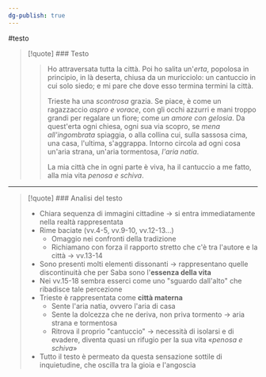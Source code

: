 ```yaml
---
dg-publish: true
---
```

#testo 

>[!quote] ### Testo
>>Ho attraversata tutta la città.
>>Poi ho salita un'*erta*,
>>popolosa in principio, in là deserta,
>>chiusa da un muricciolo:
>>un cantuccio in cui solo
>>siedo; e mi pare che dove esso termina
>>termini la città.
>>
>>Trieste ha una *scontrosa*
>>grazia. Se piace,
>>è come un ragazzaccio *aspro e vorace*,
>>con gli occhi azzurri e mani troppo grandi
>>per regalare un fiore;
>>come *un amore
>>con gelosia*.
>>Da quest'erta ogni chiesa, ogni sua via
>>scopro, se *mena all'ingombrata* spiaggia,
>>o alla collina cui, sulla sassosa
>>cima, una casa, l'ultima, s'aggrappa.
>>Intorno
>>circola ad ogni cosa
>>un'aria strana, un'aria tormentosa,
>>*l'aria natia*.
>>
>>La mia città che in ogni parte è viva,
>>ha il cantuccio a me fatto, alla mia vita
>>*penosa e schiva*.

---

>[!quote] ### Analisi del testo
>- Chiara sequenza di immagini cittadine -> si entra immediatamente nella realtà rappresentata
>- Rime baciate (vv.4-5, vv.9-10, vv.12-13...)
>	- Omaggio nei confronti della tradizione
>	- Richiamano con forza il rapporto stretto che c'è tra l'autore e la città -> vv.13-14
>- Sono presenti molti elementi dissonanti -> rappresentano quelle discontinuità che per Saba sono l'**essenza della vita**
>- Nei vv.15-18 sembra esserci come uno "sguardo dall'alto" che ribadisce tale percezione
>- Trieste è rappresentata come **città materna**
>	- Sente l'aria natia, ovvero l'aria di casa
>	- Sente la dolcezza che ne deriva, non priva tormento -> aria strana e tormentosa
>	- Ritrova il proprio "cantuccio" -> necessità di isolarsi e di evadere, diventa quasi un rifugio per la sua vita «*penosa e schiva*»
>- Tutto il testo è permeato da questa sensazione sottile di inquietudine, che oscilla tra la gioia e l'angoscia

